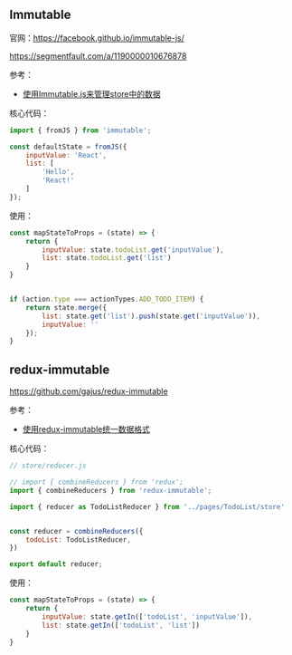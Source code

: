 
## Immutable


官网：https://facebook.github.io/immutable-js/

https://segmentfault.com/a/1190000010676878


参考：
- [使用Immutable.js来管理store中的数据](https://github.com/ShenBao/react-demo/react-redux-todolist-immutable-js)

核心代码：

```js
import { fromJS } from 'immutable';

const defaultState = fromJS({
    inputValue: 'React',
    list: [
        'Hello',
        'React!'
    ]
});
```

使用：
```js
const mapStateToProps = (state) => {
    return {
        inputValue: state.todoList.get('inputValue'),
        list: state.todoList.get('list')
    }
}


if (action.type === actionTypes.ADD_TODO_ITEM) {
    return state.merge({
        list: state.get('list').push(state.get('inputValue')),
        inputValue: ''
    });
}
```



## redux-immutable

https://github.com/gajus/redux-immutable

参考：
- [使用redux-immutable统一数据格式](https://github.com/ShenBao/react-demo/react-redux-todolist-redux-immutable)


核心代码：
```js
// store/reducer.js

// import { combineReducers } from 'redux';
import { combineReducers } from 'redux-immutable';

import { reducer as TodoListReducer } from '../pages/TodoList/store'


const reducer = combineReducers({
    todoList: TodoListReducer,
})

export default reducer;
```

使用：
```js
const mapStateToProps = (state) => {
    return {
        inputValue: state.getIn(['todoList', 'inputValue']),
        list: state.getIn(['todoList', 'list'])
    }
}
```

